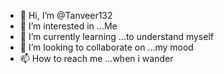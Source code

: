- 👋 Hi, I’m @Tanveer132
- 👀 I’m interested in ...Me
- 🌱 I’m currently learning ...to understand myself
- 💞️ I’m looking to collaborate on ...my mood
- 📫 How to reach me ...when i wander

<!---
Tanveer132/Tanveer132 is a ✨ special ✨ repository because its `README.md` (this file) appears on your GitHub profile.
You can click the Preview link to take a look at your changes.
--->
